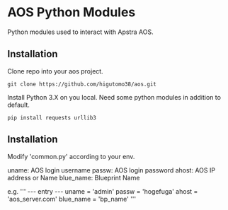 # **AOS Python Modules**

Python modules used to interact with Apstra AOS.

## **Installation**

Clone repo into your aos project.

```
git clone https://github.com/higutomo38/aos.git
```

Install Python 3.X on you local. Need some python modules in addition to default.
```
pip install requests urllib3
```

## **Installation**

Modify 'common.py' according to your env. 

uname: AOS login username
passw: AOS login password
ahost: AOS IP address or Name
blue_name: Blueprint Name

e.g.
'''
--- entry ---
uname = 'admin'
passw = 'hogefuga'
ahost = 'aos_server.com'
blue_name = 'bp_name'
'''

